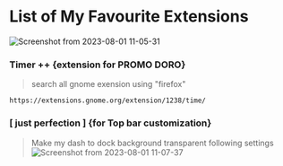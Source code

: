 # List of My Favourite Extensions
![Screenshot from 2023-08-01 11-05-31](https://github.com/webdev-ashishk/Linux-Config/assets/127021921/28941da2-f7ca-4539-a398-bc2f03284396)


### Timer ++ {extension for PROMO DORO}
> search all gnome exension using "firefox"
```
https://extensions.gnome.org/extension/1238/time/
```
### [ just perfection  ]  {for Top bar customization}
> Make my dash to dock background transparent following settings
![Screenshot from 2023-08-01 11-07-37](https://github.com/webdev-ashishk/Linux-Config/assets/127021921/345853b5-1a72-4a48-85fd-83d2e8b18c28)




